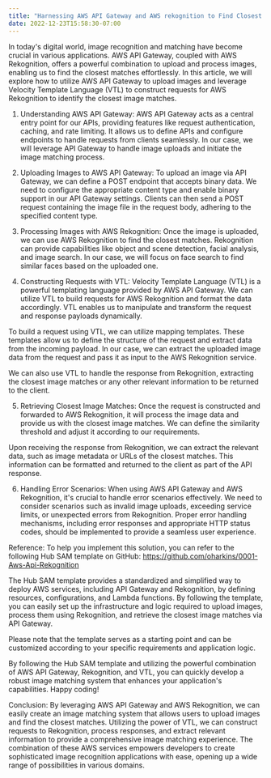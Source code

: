 ```yaml
---
title: "Harnessing AWS API Gateway and AWS rekognition to Find Closest Image Matches In Collection"
date: 2022-12-23T15:58:30-07:00
---
```


In today's digital world, image recognition and matching have become crucial in various applications. AWS API Gateway, coupled with AWS Rekognition, offers a powerful combination to upload and process images, enabling us to find the closest matches effortlessly. In this article, we will explore how to utilize AWS API Gateway to upload images and leverage Velocity Template Language (VTL) to construct requests for AWS Rekognition to identify the closest image matches. 

1. Understanding AWS API Gateway:
AWS API Gateway acts as a central entry point for our APIs, providing features like request authentication, caching, and rate limiting. It allows us to define APIs and configure endpoints to handle requests from clients seamlessly. In our case, we will leverage API Gateway to handle image uploads and initiate the image matching process.

2. Uploading Images to AWS API Gateway:
To upload an image via API Gateway, we can define a POST endpoint that accepts binary data. We need to configure the appropriate content type and enable binary support in our API Gateway settings. Clients can then send a POST request containing the image file in the request body, adhering to the specified content type.

3. Processing Images with AWS Rekognition:
Once the image is uploaded, we can use AWS Rekognition to find the closest matches. Rekognition can provide capabilities like object and scene detection, facial analysis, and image search. In our case, we will focus on face search to find similar faces based on the uploaded one.

4. Constructing Requests with VTL:
Velocity Template Language (VTL) is a powerful templating language provided by AWS API Gateway. We can utilize VTL to build requests for AWS Rekognition and format the data accordingly. VTL enables us to manipulate and transform the request and response payloads dynamically.

To build a request using VTL, we can utilize mapping templates. These templates allow us to define the structure of the request and extract data from the incoming payload. In our case, we can extract the uploaded image data from the request and pass it as input to the AWS Rekognition service.

We can also use VTL to handle the response from Rekognition, extracting the closest image matches or any other relevant information to be returned to the client.

5. Retrieving Closest Image Matches:
Once the request is constructed and forwarded to AWS Rekognition, it will process the image data and provide us with the closest image matches. We can define the similarity threshold and adjust it according to our requirements.

Upon receiving the response from Rekognition, we can extract the relevant data, such as image metadata or URLs of the closest matches. This information can be formatted and returned to the client as part of the API response.

6. Handling Error Scenarios:
When using AWS API Gateway and AWS Rekognition, it's crucial to handle error scenarios effectively. We need to consider scenarios such as invalid image uploads, exceeding service limits, or unexpected errors from Rekognition. Proper error handling mechanisms, including error responses and appropriate HTTP status codes, should be implemented to provide a seamless user experience.

Reference:
To help you implement this solution, you can refer to the following Hub SAM template on GitHub: https://github.com/oharkins/0001-Aws-Api-Rekognition

The Hub SAM template provides a standardized and simplified way to deploy AWS services, including API Gateway and Rekognition, by defining resources, configurations, and Lambda functions. By following the template, you can easily set up the infrastructure and logic required to upload images, process them using Rekognition, and retrieve the closest image matches via API Gateway.

Please note that the template serves as a starting point and can be customized according to your specific requirements and application logic.

By following the Hub SAM template and utilizing the powerful combination of AWS API Gateway, Rekognition, and VTL, you can quickly develop a robust image matching system that enhances your application's capabilities. Happy coding!

Conclusion:
By leveraging AWS API Gateway and AWS Rekognition, we can easily create an image matching system that allows users to upload images and find the closest matches. Utilizing the power of VTL, we can construct requests to Rekognition, process responses, and extract relevant information to provide a comprehensive image matching experience. The combination of these AWS services empowers developers to create sophisticated image recognition applications with ease, opening up a wide range of possibilities in various domains.

